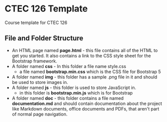# CTEC 126 Template

Course template for CTEC 126

## File and Folder Structure

- An HTML page named **page.html** - this file contains all of the HTML to get you started. It also contains a link to the CSS style sheet for the Bootstrap framework.
- A folder named **css** - In this folder a file name style.css
  - a file named **bootstrap.min.css** which is the CSS file for Bootstrap 5
- A folder named **img** - this folder has a sample .png file in it and should be used to store images in.
- A folder named **js** - this folder is used to store JavaScript in.
  - in this folder is **bootstrap.min.js** which is for Bootstrap
- A folder named **doc** - this folder contains a file named **documentation.md** and should contain documentation about the project like Markdown documents, office documents and PDFs, that aren't part of normal page navigation.